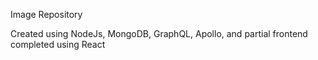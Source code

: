 Image Repository

Created using NodeJs, MongoDB, GraphQL, Apollo, and partial frontend completed using React
